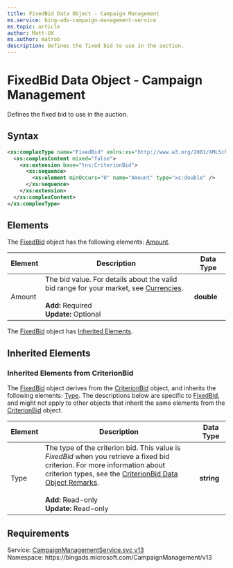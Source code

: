 ```yaml
---
title: FixedBid Data Object - Campaign Management
ms.service: bing-ads-campaign-management-service
ms.topic: article
author: Matt-UX
ms.author: matrob
description: Defines the fixed bid to use in the auction.
---
```

# FixedBid Data Object - Campaign Management
Defines the fixed bid to use in the auction.

## Syntax
```xml
<xs:complexType name="FixedBid" xmlns:xs="http://www.w3.org/2001/XMLSchema">
  <xs:complexContent mixed="false">
    <xs:extension base="tns:CriterionBid">
      <xs:sequence>
        <xs:element minOccurs="0" name="Amount" type="xs:double" />
      </xs:sequence>
    </xs:extension>
  </xs:complexContent>
</xs:complexType>
```

## <a name="elements"></a>Elements

The [FixedBid](fixedbid.md) object has the following elements: [Amount](#amount).

|Element|Description|Data Type|
|-----------|---------------|-------------|
|<a name="amount"></a>Amount|The bid value. For details about the valid bid range for your market, see [Currencies](../guides/currencies.md).<br/><br/>**Add:** Required<br/>**Update:** Optional|**double**|

The [FixedBid](fixedbid.md) object has [Inherited Elements](#inheritedelements).

## <a name="inheritedelements"></a>Inherited Elements

### <a name="inheritedelementscriterionbid"></a>Inherited Elements from CriterionBid
The [FixedBid](fixedbid.md) object derives from the [CriterionBid](criterionbid.md) object, and inherits the following elements: [Type](#type). The descriptions below are specific to [FixedBid](fixedbid.md), and might not apply to other objects that inherit the same elements from the [CriterionBid](criterionbid.md) object.  

|Element|Description|Data Type|
|-----------|---------------|-------------|
|<a name="type"></a>Type|The type of the criterion bid. This value is *FixedBid* when you retrieve a fixed bid criterion. For more information about criterion types, see the [CriterionBid Data Object Remarks](criterionbid.md#remarks).<br/><br/>**Add:** Read-only<br/>**Update:** Read-only|**string**|

## Requirements
Service: [CampaignManagementService.svc v13](https://campaign.api.bingads.microsoft.com/Api/Advertiser/CampaignManagement/v13/CampaignManagementService.svc)  
Namespace: https\://bingads.microsoft.com/CampaignManagement/v13  

